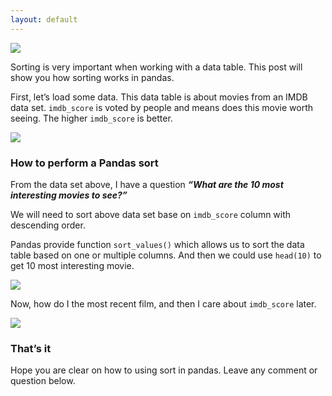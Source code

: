 ```yaml
---
layout: default
---
```


![](https://cdn-images-1.medium.com/max/2560/1*K1z-tfWyMk1CPRE_TO7tuw.jpeg)

Sorting is very important when working with a data table. This post will show you how sorting works in pandas.

First, let’s load some data. This data table is about movies from an IMDB data set. `imdb_score` is voted by people and means does this movie worth seeing. The higher `imdb_score` is better.

![](https://cdn-images-1.medium.com/max/800/1*cVf_Oqoqcba-ezExhIkAUQ.png)

### How to perform a Pandas sort

From the data set above, I have a question **_“What are the 10 most interesting movies to see?”_**

We will need to sort above data set base on `imdb_score`  column with descending order.

Pandas provide function `sort_values()`  which  allows us to sort the data table based on one or multiple columns. And then we could use `head(10)`  to get 10 most interesting movie.

![](https://cdn-images-1.medium.com/max/800/1*xUvBRWmE7S2Grh6bSyNnzw.png)

Now, how do I the most recent film, and then I care about `imdb_score` later.

![](https://cdn-images-1.medium.com/max/800/1*zxy3G9Ok66S3ysos6bikEw.png)

### That’s it

Hope you are clear on how to using sort in pandas. Leave any comment or question below.
